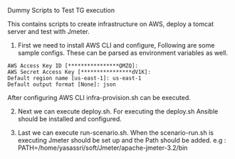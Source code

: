Dummy Scripts to Test TG execution

This contains scripts to create infrastructure on AWS, deploy a tomcat server and test with Jmeter. 

1. First we need to install AWS CLI and configure, Following are some sample configs. These can be parsed as environment variables as well.

````
AWS Access Key ID [****************QMZQ]: 
AWS Secret Access Key [****************dV1K]: 
Default region name [us-east-1]: us-east-1
Default output format [None]: json
````
After configuring AWS CLI infra-provision.sh can be executed.

2. Next we can execute deploy.sh. For executing the deploy.sh Ansible should be installed and configured.

3. Last we can execute run-scenario.sh. When the scenario-run.sh is executing Jmeter should be set up and the Path should be added.
e.g : PATH=/home/yasassri/soft/Jmeter/apache-jmeter-3.2/bin

